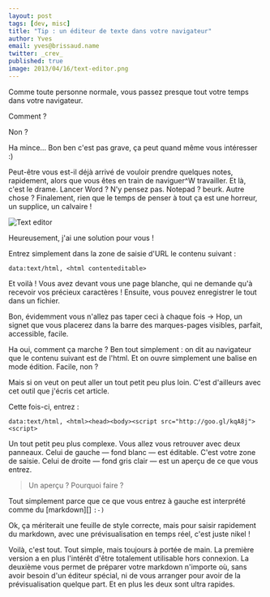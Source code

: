 ```yaml
---
layout: post
tags: [dev, misc]
title: "Tip : un éditeur de texte dans votre navigateur"
author: Yves
email: yves@brissaud.name
twitter: _crev_
published: true
image: 2013/04/16/text-editor.png
---
```


Comme toute personne normale, vous passez presque tout votre temps dans votre navigateur.

Comment ?

Non ?

Ha mince… Bon ben c'est pas grave, ça peut quand même vous intéresser :)

Peut-être vous est-il déjà arrivé de vouloir prendre quelques notes, rapidement, alors que vous êtes en train de naviguer^W travailler. Et là, c'est le drame. Lancer Word ? N'y pensez pas. Notepad ? beurk. Autre chose ? Finalement, rien que le temps de penser à tout ça est une horreur, un supplice, un calvaire !

![Text editor](text-editor.png)

Heureusement, j'ai une solution pour vous !

Entrez simplement dans la zone de saisie d'URL le contenu suivant :

```text
data:text/html, <html contenteditable>
```

Et voilà ! Vous avez devant vous une page blanche, qui ne demande qu'à recevoir vos précieux caractères !
Ensuite, vous pouvez enregistrer le tout dans un fichier.

Bon, évidemment vous n'allez pas taper ceci à chaque fois -> Hop, un signet que vous placerez dans la barre des marques-pages visibles, parfait, accessible, facile.

Ha oui, comment ça marche ? Ben tout simplement : on dit au navigateur que le contenu suivant est de l'html. Et on ouvre simplement une balise en mode édition. Facile, non ?

Mais si on veut on peut aller un tout petit peu plus loin. C'est d'ailleurs avec cet outil que j'écris cet article.

Cette fois-ci, entrez :

```text
data:text/html, <html><head><body><script src="http://goo.gl/kqA8j"><script>
```

Un tout petit peu plus complexe. Vous allez vous retrouver avec deux panneaux. Celui de gauche — fond blanc — est éditable. C'est votre zone de saisie. Celui de droite — fond gris clair — est un aperçu de ce que vous entrez.

> Un aperçu ? Pourquoi faire ?

Tout simplement parce que ce que vous entrez à gauche est interprété comme du [markdown][] `:-)`

Ok, ça mériterait une feuille de style correcte, mais pour saisir rapidement du markdown, avec une prévisualisation en temps réel, c'est juste nikel !

Voilà, c'est tout. Tout simple, mais toujours à portée de main. La première version a en plus l'intérêt d'être totalement utilisable hors connexion. La deuxième vous permet de préparer votre markdown n'importe où, sans avoir besoin d'un éditeur spécial, ni de vous arranger pour avoir de la prévisualisation quelque part. Et en plus les deux sont ultra rapides.
